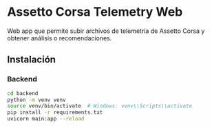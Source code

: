 # Assetto Corsa Telemetry Web

Web app que permite subir archivos de telemetría de Assetto Corsa y obtener análisis o recomendaciones.

## Instalación

### Backend
```bash
cd backend
python -m venv venv
source venv/bin/activate  # Windows: venv\\Scripts\\activate
pip install -r requirements.txt
uvicorn main:app --reload
